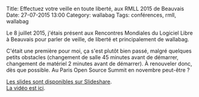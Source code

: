 Title: Effectuez votre veille en toute liberté, aux RMLL 2015 de Beauvais
Date: 27-07-2015 13:00
Category: wallabag
Tags: conférences, rmll, wallabag

Le 8 juillet 2015, j'étais présent aux Rencontres Mondiales du Logiciel Libre à Beauvais pour parler de veille, de liberté et principalement de wallabag.

C'était une première pour moi, ça s'est plutôt bien passé, malgré quelques petits obstacles (changement de salle 45 minutes avant de démarrer, changement de matériel 2 minutes avant de démarrer). À renouveler donc, dès que possible. Au Paris Open Source Summit en novembre peut-être ?

[Les slides sont disponibles sur Slideshare](http://fr.slideshare.net/nicosomb/effectuez-votre-veille-en-toute-liberte-rmll-2015-beauvais).  
[La vidéo est ici](https://rmll.ubicast.tv/videos/effectuez-votre-veille-en-toute-liberte/).
